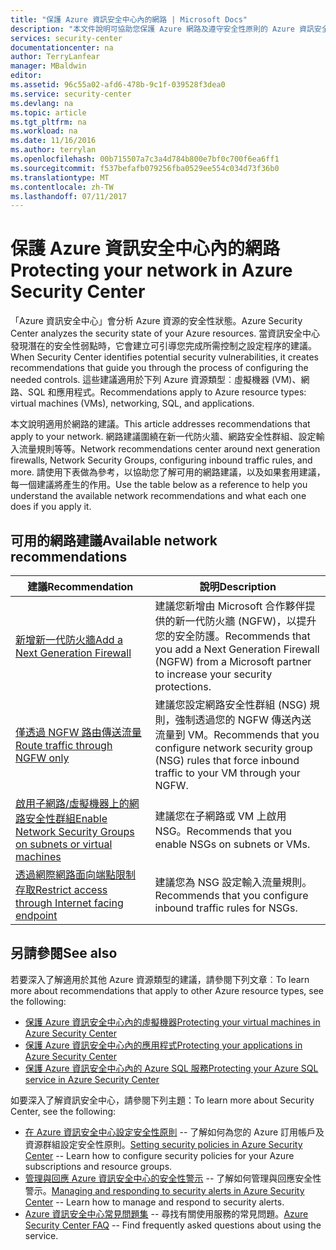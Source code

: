 ```yaml
---
title: "保護 Azure 資訊安全中心內的網路 | Microsoft Docs"
description: "本文件說明可協助您保護 Azure 網路及遵守安全性原則的 Azure 資訊安全中心建議。"
services: security-center
documentationcenter: na
author: TerryLanfear
manager: MBaldwin
editor: 
ms.assetid: 96c55a02-afd6-478b-9c1f-039528f3dea0
ms.service: security-center
ms.devlang: na
ms.topic: article
ms.tgt_pltfrm: na
ms.workload: na
ms.date: 11/16/2016
ms.author: terrylan
ms.openlocfilehash: 00b715507a7c3a4d784b800e7bf0c700f6ea6ff1
ms.sourcegitcommit: f537befafb079256fba0529ee554c034d73f36b0
ms.translationtype: MT
ms.contentlocale: zh-TW
ms.lasthandoff: 07/11/2017
---
```

# <a name="protecting-your-network-in-azure-security-center"></a><span data-ttu-id="bf974-103">保護 Azure 資訊安全中心內的網路</span><span class="sxs-lookup"><span data-stu-id="bf974-103">Protecting your network in Azure Security Center</span></span>
<span data-ttu-id="bf974-104">「Azure 資訊安全中心」會分析 Azure 資源的安全性狀態。</span><span class="sxs-lookup"><span data-stu-id="bf974-104">Azure Security Center analyzes the security state of your Azure resources.</span></span> <span data-ttu-id="bf974-105">當資訊安全中心發現潛在的安全性弱點時，它會建立可引導您完成所需控制之設定程序的建議。</span><span class="sxs-lookup"><span data-stu-id="bf974-105">When Security Center identifies potential security vulnerabilities, it creates recommendations that guide you through the process of configuring the needed controls.</span></span>  <span data-ttu-id="bf974-106">這些建議適用於下列 Azure 資源類型︰虛擬機器 (VM)、網路、SQL 和應用程式。</span><span class="sxs-lookup"><span data-stu-id="bf974-106">Recommendations apply to Azure resource types: virtual machines (VMs), networking, SQL, and applications.</span></span>

<span data-ttu-id="bf974-107">本文說明適用於網路的建議。</span><span class="sxs-lookup"><span data-stu-id="bf974-107">This article addresses recommendations that apply to your network.</span></span>  <span data-ttu-id="bf974-108">網路建議圍繞在新一代防火牆、網路安全性群組、設定輸入流量規則等等。</span><span class="sxs-lookup"><span data-stu-id="bf974-108">Network recommendations center around next generation firewalls, Network Security Groups, configuring inbound traffic rules, and more.</span></span>  <span data-ttu-id="bf974-109">請使用下表做為參考，以協助您了解可用的網路建議，以及如果套用建議，每一個建議將產生的作用。</span><span class="sxs-lookup"><span data-stu-id="bf974-109">Use the table below as a reference to help you understand the available network recommendations and what each one does if you apply it.</span></span>

## <a name="available-network-recommendations"></a><span data-ttu-id="bf974-110">可用的網路建議</span><span class="sxs-lookup"><span data-stu-id="bf974-110">Available network recommendations</span></span>
| <span data-ttu-id="bf974-111">建議</span><span class="sxs-lookup"><span data-stu-id="bf974-111">Recommendation</span></span> | <span data-ttu-id="bf974-112">說明</span><span class="sxs-lookup"><span data-stu-id="bf974-112">Description</span></span> |
| --- | --- |
| [<span data-ttu-id="bf974-113">新增新一代防火牆</span><span class="sxs-lookup"><span data-stu-id="bf974-113">Add a Next Generation Firewall</span></span>](security-center-add-next-generation-firewall.md) |<span data-ttu-id="bf974-114">建議您新增由 Microsoft 合作夥伴提供的新一代防火牆 (NGFW)，以提升您的安全防護。</span><span class="sxs-lookup"><span data-stu-id="bf974-114">Recommends that you add a Next Generation Firewall (NGFW) from a Microsoft partner to increase your security protections.</span></span> |
| [<span data-ttu-id="bf974-115">僅透過 NGFW 路由傳送流量</span><span class="sxs-lookup"><span data-stu-id="bf974-115">Route traffic through NGFW only</span></span>](security-center-add-next-generation-firewall.md#route-traffic-through-ngfw-only) |<span data-ttu-id="bf974-116">建議您設定網路安全性群組 (NSG) 規則，強制透過您的 NGFW 傳送內送流量到 VM。</span><span class="sxs-lookup"><span data-stu-id="bf974-116">Recommends that you configure network security group (NSG) rules that force inbound traffic to your VM through your NGFW.</span></span> |
| [<span data-ttu-id="bf974-117">啟用子網路/虛擬機器上的網路安全性群組</span><span class="sxs-lookup"><span data-stu-id="bf974-117">Enable Network Security Groups on subnets or virtual machines</span></span>](security-center-enable-network-security-groups.md) |<span data-ttu-id="bf974-118">建議您在子網路或 VM 上啟用 NSG。</span><span class="sxs-lookup"><span data-stu-id="bf974-118">Recommends that you enable NSGs on subnets or VMs.</span></span> |
| [<span data-ttu-id="bf974-119">透過網際網路面向端點限制存取</span><span class="sxs-lookup"><span data-stu-id="bf974-119">Restrict access through Internet facing endpoint</span></span>](security-center-restrict-access-through-internet-facing-endpoints.md) |<span data-ttu-id="bf974-120">建議您為 NSG 設定輸入流量規則。</span><span class="sxs-lookup"><span data-stu-id="bf974-120">Recommends that you configure inbound traffic rules for NSGs.</span></span> |

## <a name="see-also"></a><span data-ttu-id="bf974-121">另請參閱</span><span class="sxs-lookup"><span data-stu-id="bf974-121">See also</span></span>
<span data-ttu-id="bf974-122">若要深入了解適用於其他 Azure 資源類型的建議，請參閱下列文章︰</span><span class="sxs-lookup"><span data-stu-id="bf974-122">To learn more about recommendations that apply to other Azure resource types, see the following:</span></span>

* [<span data-ttu-id="bf974-123">保護 Azure 資訊安全中心內的虛擬機器</span><span class="sxs-lookup"><span data-stu-id="bf974-123">Protecting your virtual machines in Azure Security Center</span></span>](security-center-virtual-machine-recommendations.md)
* [<span data-ttu-id="bf974-124">保護 Azure 資訊安全中心內的應用程式</span><span class="sxs-lookup"><span data-stu-id="bf974-124">Protecting your applications in Azure Security Center</span></span>](security-center-application-recommendations.md)
* [<span data-ttu-id="bf974-125">保護 Azure 資訊安全中心內的 Azure SQL 服務</span><span class="sxs-lookup"><span data-stu-id="bf974-125">Protecting your Azure SQL service in Azure Security Center</span></span>](security-center-sql-service-recommendations.md)

<span data-ttu-id="bf974-126">如要深入了解資訊安全中心，請參閱下列主題：</span><span class="sxs-lookup"><span data-stu-id="bf974-126">To learn more about Security Center, see the following:</span></span>

* <span data-ttu-id="bf974-127">[在 Azure 資訊安全中心設定安全性原則](security-center-policies.md) -- 了解如何為您的 Azure 訂用帳戶及資源群組設定安全性原則。</span><span class="sxs-lookup"><span data-stu-id="bf974-127">[Setting security policies in Azure Security Center](security-center-policies.md) -- Learn how to configure security policies for your Azure subscriptions and resource groups.</span></span>
* <span data-ttu-id="bf974-128">[管理與回應 Azure 資訊安全中心的安全性警示](security-center-managing-and-responding-alerts.md) -- 了解如何管理與回應安全性警示。</span><span class="sxs-lookup"><span data-stu-id="bf974-128">[Managing and responding to security alerts in Azure Security Center](security-center-managing-and-responding-alerts.md) -- Learn how to manage and respond to security alerts.</span></span>
* <span data-ttu-id="bf974-129">[Azure 資訊安全中心常見問題集](security-center-faq.md) -- 尋找有關使用服務的常見問題。</span><span class="sxs-lookup"><span data-stu-id="bf974-129">[Azure Security Center FAQ](security-center-faq.md) -- Find frequently asked questions about using the service.</span></span>
